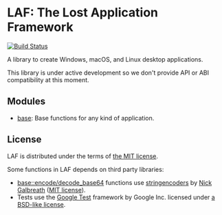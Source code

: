 # LAF: The Lost Application Framework

[![Build Status](https://travis-ci.org/aseprite/laf.svg)](https://travis-ci.org/aseprite/laf)

A library to create Windows, macOS, and Linux desktop applications.

This library is under active development so we don't provide API or
ABI compatibility at this moment.

## Modules

* [base](base): Base functions for any kind of application.

## License

LAF is distributed under the terms of [the MIT license](LICENSE.txt).

Some functions in LAF depends on third party libraries:

* [base::encode/decode_base64](base/base64.cpp) functions use
  [stringencoders](https://github.com/client9/stringencoders) by
  [Nick Galbreath](https://github.com/client9)
  ([MIT license](https://github.com/aseprite/stringencoders/blob/master/LICENSE)).
* Tests use the [Google Test](https://github.com/aseprite/googletest/tree/master/googletest)
  framework by Google Inc. licensed under
  [a BSD-like license](https://github.com/aseprite/googletest/blob/master/googletest/LICENSE).
